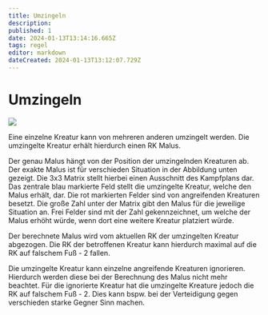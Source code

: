 ```yaml
---
title: Umzingeln
description: 
published: 1
date: 2024-01-13T13:14:16.665Z
tags: regel
editor: markdown
dateCreated: 2024-01-13T13:12:07.729Z
---
```


# Umzingeln

![](https://lh7-us.googleusercontent.com/zhqCvplHJYcBxUVvo3zmp46Vp0ml80RIqkUiR2wj34UOvLRPsQxdmKaSpD7tydPuq1aJElmvFkMQhVkVdvCgMDIyHmPuPhaczjye9azm8uDvwiCr8u2sBBNmdOFt7RrxDQGUEnBXwxe9xR_qiAqCYUs)

Eine einzelne Kreatur kann von mehreren anderen umzingelt werden. Die umzingelte Kreatur erhält hierdurch einen RK Malus. 

Der genau Malus hängt von der Position der umzingelnden Kreaturen ab. Der exakte Malus ist für verschieden Situation in der Abbildung unten gezeigt. Die 3x3 Matrix stellt hierbei einen Ausschnitt des Kampfplans dar. Das zentrale blau markierte Feld stellt die umzingelte Kreatur, welche den Malus erhält, dar. Die rot markierten Felder sind von angreifenden Kreaturen besetzt. Die große Zahl unter der Matrix gibt den Malus für die jeweilige Situation an. Frei Felder sind mit der Zahl gekennzeichnet, um welche der Malus erhöht würde, wenn dort eine weitere Kreatur platziert würde.

Der berechnete Malus wird vom aktuellen RK der umzingelten Kreatur abgezogen. Die RK der betroffenen Kreatur kann hierdurch maximal auf die RK auf falschem Fuß - 2 fallen.

Die umzingelte Kreatur kann einzelne angreifende Kreaturen ignorieren. Hierdurch werden diese bei der Berechnung des Malus nicht mehr beachtet. Für die ignorierte Kreatur hat die umzingelte Kreature jedoch die RK auf falschem Fuß - 2. Dies kann bspw. bei der Verteidigung gegen verschieden starke Gegner Sinn machen.